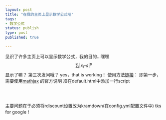 ```yaml
--- 
layout: post
title: "在我的主页上显示数学公式吧"
tags: 
- 数学公式
status: publish
type: post
published: true

---
```


见识了许多主页上可以显示数学公式，我的目的...嘿嘿
$$
\sum_i|x_i – s|^p
$$
显示了嘛？
第三次发问哦？
yes，that is working！
使用方法[链接](http://cyukang.com/2013/03/03/try-mathjax.html)：
即第一步，需要使用[mathjax](http://www.mathjax.org/) 的官方说明
须在default.html中添加一行script
<pre>
<script type="text/javascript"
   src="http://cdn.mathjax.org/mathjax/latest/MathJax.js?config=TeX-AMS-MML_HTMLorMML">
   </script>
</pre>
主要问题在于必须将rdiscount设置改为kramdown(在config.yml配置文件中)
tks for google！